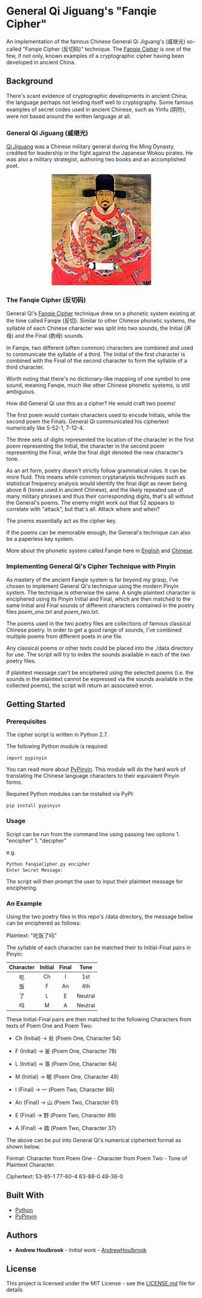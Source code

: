 # General Qi Jiguang's "Fanqie Cipher"

An implementation of the famous Chinese General Qi Jiguang's (戚继光) so-called "Fanqie Cipher (反切码)" technique. The [Fanqie Cipher](https://baike.baidu.com/item/反切码/3837017) is one of the few, if not only, known examples of a cryptographic cipher having been developed in ancient China. 

## Background

There's scant evidence of cryptographic developments in ancient China; the language perhaps not lending itself well to cryptography. Some famous examples of secret codes used in ancient Chinese, such as Yinfu (阴符), were not based around the written language at all.  

### General Qi Jiguang (戚继光)

[Qi Jiguang](https://baike.baidu.com/item/戚继光/22374) was a Chinese military general during the Ming Dynasty, credited for leadership in the fight against the Japanese Wokou pirates. He was also a military strategist, authoring two books and an accomplished poet. 

<p align="center">
  <img src="/doc/qijiguang.jpg">
</p>

### The Fanqie Cipher (反切码)

General Qi's [Fanqie Cipher](https://baike.baidu.com/item/反切码/3837017) technique drew on a phonetic system existing at the time called Fanqie (反切). Similar to other Chinese phonetic systems, the syllable of each Chinese character was split into two sounds, the Initial (声母) and the Final (韵母) sounds.

In Fanqie, two different (often common) characters are combined and used to communicate the syllable of a third. The Initial of the first character is combined with the Final of the second character to form the syllable of a third character. 

Worth noting that there's no dictionary-like mapping of one symbol to one sound, meaning Fanqie, much like other Chinese phonetic systems, is still ambiguous. 

How did General Qi use this as a cipher? He would craft two poems!  

The first poem would contain characters used to encode Initials, while the second poem the Finals. General Qi communicated his ciphertext numerically like 5-52-1, 7-12-4. 

The three sets of digits represented the location of the character in the first poem representing the Initial, the character in the second poem representing the Final, while the final digit denoted the new character's tone. 

As an art form, poetry doesn't strictly follow grammatical rules. It can be more fluid. This means while common cryptanalysis techniques such as statistical frequency analysis would identify the final digit as never being above 8 (tones used in ancient Chinese), and the likely repeated use of many military phrases and thus their corresponding digits, that's all without the General's poems. The enemy might work out that 52 appears to correlate with "attack", but that's all. Attack where and when? 

The poems essentially act as the cipher key.

If the poems can be memorable enough, the General's technique can also be a paperless key system.

More about the phonetic system called Fanqie here in [English](https://en.wikipedia.org/wiki/Fanqie) and [Chinese](https://baike.baidu.com/item/反切/2339773).

### Implementing General Qi's Cipher Technique with Pinyin

As mastery of the ancient Fanqie system is far beyond my grasp, I've chosen to implement General Qi's technique using the modern Pinyin system. The technique is otherwise the same. A single plaintext character is enciphered using its Pinyin Initial and Final, which are then matched to the same Initial and Final sounds of different characters contained in the poetry files *poem_one.txt* and *poem_two.txt*. 

The poems used in the two poetry files are collections of famous classical Chinese poetry. In order to get a good range of sounds, I've combined multiple poems from different poets in one file. 

Any classical poems or other texts could be placed into the ./data directory for use. The script will try to index the sounds available in each of the two poetry files. 

If plaintext message can't be enciphered using the selected poems (i.e. the sounds in the plaintext cannot be expressed via the sounds available in the collected poems), the script will return an associated error.  

## Getting Started

### Prerequisites

The cipher script is written in Python 2.7.

The following Python module is required:

```
import pypinyin
```

You can read more about [PyPinyin](https://github.com/mozillazg/python-pinyin). This module will do the hard work of translating the Chinese language characters to their equivalent Pinyin forms. 

Required Python modules can be installed via PyPI:

```
pip install pypinyin
```

### Usage

Script can be run from the command line using passing two options 1. "encipher" 1. "decipher"

e.g. 
```
Python fanqieCipher.py encipher
Enter Secret Message:
```

The script will then prompt the user to input their plaintext message for enciphering.

### An Example

Using the two poetry files in this repo's /data directory, the message below can be enciphered as follows:

Plaintext: "吃饭了吗"

The syllable of each character can be matched their to Initial-Final pairs in Pinyin:

| Character | Initial   | Final     | Tone      |
|:---------:|:---------:|:---------:|:---------:|
| 吃        | Ch        | I         | 1st       |
| 饭        | F         | An        | 4th       |
| 了        | L         | E         | Neutral   |
| 吗        | M         | A         | Neutral   |

These Initial-Final pairs are then matched to the following Characters from texts of Poem One and Poem Two:

* Ch  (Initial) -> 处 (Poem One, Character 54)
* F (Initial) -> 釜 (Poem One, Character 78)
* L  (Initial) -> 落 (Poem One, Character 64)
* M  (Initial) -> 眠 (Poem One, Character 49)

* I  (Final) -> 一 (Poem Two, Character 86)
* An (Final) -> 山 (Poem Two, Character 61)
* E  (Final) -> 野 (Poem Two, Character 89)
* A  (Final) -> 踏 (Poem Two, Character 37)

The above can be put into General Qi's numerical ciphertext format as shown below.

Format: Character from Poem One - Character from Poem Two - Tone of Plaintext Character.

Ciphertext: 53-85-1 77-60-4 63-88-0 48-36-0

## Built With

* [Python](http://www.python.org)
* [PyPinyin](https://github.com/mozillazg/python-pinyin)

## Authors

* **Andrew Houlbrook** - *Initial work* - [AndrewHoulbrook](https://github.com/andrewhoulbrook)

## License

This project is licensed under the MIT License - see the [LICENSE.md](LICENSE.md) file for details